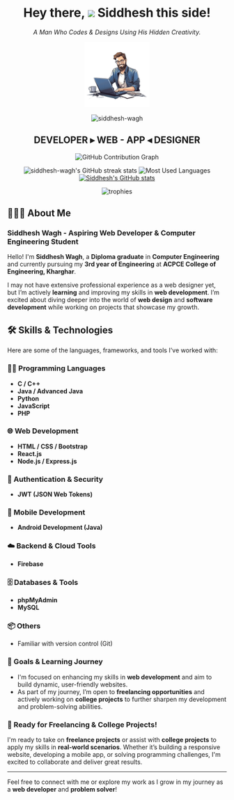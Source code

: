 <div align="center">
	
<h1 align="center">Hey there, <img src="https://raw.githubusercontent.com/MartinHeinz/MartinHeinz/master/wave.gif" width="40px"> Siddhesh this side!</h1>

<p><em>A Man Who Codes & Designs Using His Hidden Creativity.</em></p>

<a href="#"><img src="assets/profile.png" width="150"></a>
<p align="center">
    <img src="https://komarev.com/ghpvc/?username=siddhesh-wagh&label=Profile%20views&color=0e75b6&style=flat" alt="siddhesh-wagh" />
</p>

<h2 align="center">DEVELOPER ▸ WEB - APP ◂ DESIGNER</h2>

<!-- GitHub Contribution Graph -->
<img src="https://github-readme-activity-graph.vercel.app/graph?username=siddhesh-wagh&theme=react-dark&hide_border=true&area=true" alt="GitHub Contribution Graph">

![siddhesh-wagh's GitHub streak stats](https://github-readme-streak-stats.herokuapp.com/?user=siddhesh-wagh&border=true&border_color=00ACC1&theme=algolia&disable_animations=true)
![Most Used Languages](https://github-readme-stats.vercel.app/api/top-langs/?username=siddhesh-wagh&layout=compact&theme=algolia&hide_border=true&border_radius=8)
[![Siddhesh's GitHub stats](https://github-readme-stats.vercel.app/api?username=siddhesh-wagh&show_icons=true&title_color=fff&icon_color=79ff97&text_color=9f9f9f&bg_color=151515&count_private=true)](https://github.com/siddhesh-wagh)
</div>

<!-- trophies-->
<p align="center">
  <img src="https://github-profile-trophy.vercel.app/?username=siddhesh-wagh&theme=onedark&rank=SECRET,SSS,SS,S,AAA,AA,A,B,C" alt="trophies" />
</p>


## 🙋🏻‍♂️ About Me

### **Siddhesh Wagh - Aspiring Web Developer & Computer Engineering Student**

Hello! I'm **Siddhesh Wagh**, a **Diploma graduate** in **Computer Engineering** and currently pursuing my **3rd year of Engineering** at **ACPCE College of Engineering, Kharghar**.

I may not have extensive professional experience as a web designer yet, but I’m actively **learning** and improving my skills in **web development**. I’m excited about diving deeper into the world of **web design** and **software development** while working on projects that showcase my growth.

## 🛠️ Skills & Technologies

Here are some of the languages, frameworks, and tools I've worked with:

### 👨‍💻 Programming Languages
- **C / C++**
- **Java / Advanced Java**
- **Python**
- **JavaScript**
- **PHP**

### 🌐 Web Development
- **HTML / CSS / Bootstrap**
- **React.js**
- **Node.js / Express.js**

### 🔐 Authentication & Security
- **JWT (JSON Web Tokens)**

### 📱 Mobile Development
- **Android Development (Java)**

### ☁️ Backend & Cloud Tools
- **Firebase**

### 🗄️ Databases & Tools
- **phpMyAdmin**
- **MySQL**

### 📦 Others
- Familiar with version control (Git)

### 🎯 Goals & Learning Journey

- I'm focused on enhancing my skills in **web development** and aim to build dynamic, user-friendly websites.
- As part of my journey, I’m open to **freelancing opportunities** and actively working on **college projects** to further sharpen my development and problem-solving abilities.

### 💼 Ready for Freelancing & College Projects!

I'm ready to take on **freelance projects** or assist with **college projects** to apply my skills in **real-world scenarios**. Whether it’s building a responsive website, developing a mobile app, or solving programming challenges, I'm excited to collaborate and deliver great results.

---

Feel free to connect with me or explore my work as I grow in my journey as a **web developer** and **problem solver**!

